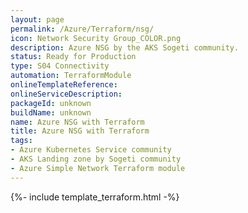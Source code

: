 ```yaml
---
layout: page
permalink: /Azure/Terraform/nsg/
icon: Network Security Group_COLOR.png
description: Azure NSG by the AKS Sogeti community.
status: Ready for Production
type: S04 Connectivity
automation: TerraformModule
onlineTemplateReference: 
onlineServiceDescription: 
packageId: unknown
buildName: unknown
name: Azure NSG with Terraform
title: Azure NSG with Terraform
tags:
- Azure Kubernetes Service community
- AKS Landing zone by Sogeti community
- Azure Simple Network Terraform module
---
```


{%- include template_terraform.html -%}